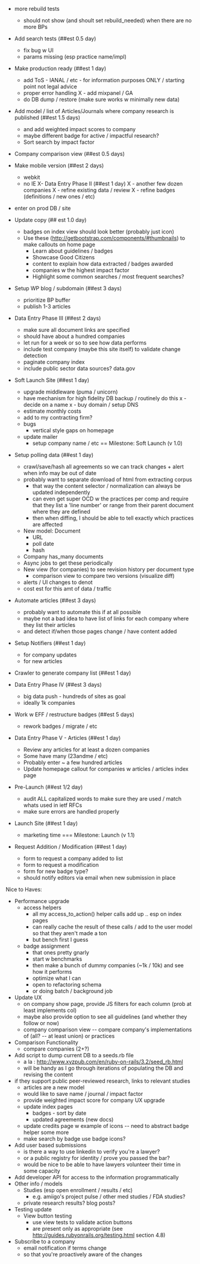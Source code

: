   - more rebuild tests
    - should not show (and shoult set rebuild_needed) when there are no more BPs
- Add search tests (##est 0.5 day)
  - fix bug w UI
  - params missing (esp practice name/impl)
- Make production ready (##est 1 day)
  - add ToS - IANAL / etc - for information purposes ONLY / starting point not legal advice
   - proper error handling
X  - add mixpanel / GA
  - do DB dump / restore (make sure works w minimally new data)
- Add model / list of Articles/Journals where company research is published (##est 1.5 days)
  - and add weighted impact scores to company
  - maybe different badge for active / impactful research?
  - Sort search by impact factor
- Company comparison view (##est 0.5 days)
- Make mobile version (##est 2 days)
  - webkit
  - no IE
X- Data Entry Phase II (##est 1 day)
X  - another few dozen companies
X  - refine existing data / review
X  - refine badges (definitions / new ones / etc)
 - enter on prod DB / site
- Update copy (## est 1.0 day)
  - badges on index view should look better (probably just icon)
  - Use these (http://getbootstrap.com/components/#thumbnails) to make callouts on home page
    - Learn about guidelines / badges
    - Showcase Good Citizens
    - content to explain how data extracted / badges awarded
    - companies w the highest impact factor
    - Highlight some common searches / most frequent searches?
- Setup WP blog / subdomain (##est 3 days)
  - prioritize BP buffer
  - publish 1-3 articles
- Data Entry Phase III (##est 2 days)
  - make sure all document links are specified
  - should have about a hundred companies
  - let run for a week or so to see how data performs
  - include test company (maybe this site itself) to validate change detection
  - paginate company index
  - include public sector data sources? data.gov
- Soft Launch Site (##est 1 day)
  - upgrade middleware (puma / unicorn)
  - have mechanism for high fidelity DB backup / routinely do this
x  - decide on a name
x  - buy domain / setup DNS
  - estimate monthly costs
  - add to my contracting firm?
  - bugs
    - vertical style gaps on homepage
  - update mailer
    - setup company name / etc
== Milestone: Soft Launch (v 1.0)
- Setup polling data (##est 1 day)
  - crawl/save/hash all agreements so we can track changes + alert when info may be out of date
  - probably want to separate download of html from extracting corpus
    - that way the content selector / normalization can always be updated independently
    - can even get super OCD w the practices per comp and require that they list a 'line number' or range from their parent document where they are defined
    - then when diffing, I should be able to tell exactly which practices are affected
  - New model: Document
    - URL
    - poll date
    - hash
  - Company has_many documents
  - Async jobs to get these periodically
  - New view (for companies) to see revision history per document type
    - comparison view to compare two versions (visualize diff)
  - alerts  / UI changes to denot
  - cost est for this amt of data / traffic
- Automate articles (##est 3 days)
  - probably want to automate this if at all possible
  - maybe not a bad idea to have list of links for each company where they list their articles
  - and detect if/when those pages change / have content added
- Setup Notifiers (##est 1 day)
  - for company updates
  - for new articles
- Crawler to generate company list (##est 1 day)
- Data Entry Phase IV (##est 3 days)
  - big data push - hundreds of sites as goal
  - ideally 1k companies
- Work w EFF / restructure badges (##est 5 days)
  - rework badges / migrate / etc
- Data Entry Phase V - Articles (##est 1 day)
  - Review any articles for at least a dozen companies
  - Some have many (23andme / etc)
  - Probably enter ~ a few hundred articles
  - Update homepage callout for companies w articles / articles index page
- Pre-Launch (##est 1/2 day)
  - audit ALL capitalized words to make sure they are used / match whats used in ietf RFCs
  - make sure errors are handled properly
- Launch Site (##est 1 day)
  - marketing time
=== Milestone: Launch (v 1.1)

- Request Addition / Modification (##est 1 day)
  - form to request a company added to list
  - form to request a modification
  - form for new badge type?
  - should notify editors via email when new submission in place


Nice to Haves:

- Performance upgrade
  - access helpers
    - all my access_to_action() helper calls add up .. esp on index pages
    - can really cache the result of these calls / add to the user model so that they aren't made a ton
    - but bench first I guess
  - badge assignment
    - that ones pretty gnarly
    - start w benchmarks
    - then make a bunch of dummy companies (~1k / 10k) and see how it performs
    - optimize what I can
    - open to refactoring schema
    - or doing batch / background job
- Update UX
  - on company show page, provide JS filters for each column (prob at least implements col)
  - maybe also provide option to see all guidelines (and whether they follow or now)
  - company comparison view -- compare company's implementations of (all? -- at least union) or practices
- Comparison Functionality
  - compare companies (2+?)
- Add script to dump current DB to a seeds.rb file
  - a la : http://www.xyzpub.com/en/ruby-on-rails/3.2/seed_rb.html
  - will be handy as I go through iterations of populating the DB and revising the content
- if they support public peer-reviewed research, links to relevant studies
  - articles are a new model
  - would like to save name / journal / impact factor
  - provide weighted impact score for company
UX upgrade
  - update index pages
    - badges - sort by date
    - updated agreements (new docs)
  - update credits page w example of icons -- need to abstract badge helper some more
  - make search by badge use badge icons?
- Add user based submissions
  - is there a way to use linkedin to verify you're a lawyer?
  - or a public registry for identity / prove you passed the bar?
  - would be nice to be able to have lawyers volunteer their time in some capacity
- Add developer API for access to the information programmatically
- Other info / models
  - Studies (esp open enrollment / results / etc)
    - e.g. amiigo's project pulse / other med studies / FDA studies?
  - private research results? blog posts?
- Testing update
    - View button testing
      - use view tests to validate action buttons
      - are present only as appropriate (see http://guides.rubyonrails.org/testing.html section 4.8)
- Subscribe to a company
  - email notification if terms change
  - so that you're proactively aware of the changes
